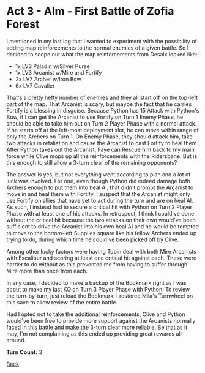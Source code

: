 # Act 3 - Alm - First Battle of Zofia Forest

I mentioned in my last log that I wanted to experiment with the possibility of adding map reinforcements to the normal enemies of a given battle. So I decided to scope out what the map reinforcements from Desaix looked like:

- 1x LV3 Paladin w/Silver Purse
- 1x LV3 Arcanist w/Mire and Fortify
- 2x LV7 Archer w/Iron Bow
- 6x LV7 Cavalier

That's a pretty hefty number of enemies and they all start off on the top-left part of the map. That Arcanist is scary, but maybe the fact that he carries Fortify is a blessing in disguise. Because Python has 15 Attack with Python's Bow, if I can get the Arcanist to use Fortify on Turn 1 Enemy Phase, he should be able to take him out on Turn 2 Player Phase with a normal attack. If he starts off at the left-most deployment slot, he can move within range of only the Archers on Turn 1. On Enemy Phase, they should attack him, take two attacks in retaliation and cause the Arcanist to cast Fortify to heal them. After Python takes out the Arcanist, Faye can Rescue him back to my main force while Clive mops up all the reinforcements with the Ridersbane. But is this enough to still allow a 3-turn clear of the remaining opponents?

The answer is yes, but not everything went according to plan and a lot of luck was involved. For one, even though Python did indeed damage both Archers enough to put them into heal AI, that didn't prompt the Arcanist to move in and heal them with Fortify. I suspect that the Arcanist might only use Fortify on allies that have yet to act during the turn and are on heal AI. As such, I instead had to secure a critical hit with Python on Turn 2 Player Phase with at least one of his attacks. In retrospect, I think I could've done without the critical hit because the two attacks on their own would've been sufficient to drive the Arcanist into his own heal AI and he would be tempted to move to the bottom-left Supplies square like his fellow Archers ended up trying to do, during which time he could've been picked off by Clive.

Among other lucky factors were having Tobin deal with both Mire Arcanists with Excalibur and scoring at least one critical hit against each. These were harder to do without as this prevented me from having to suffer through Mire more than once from each.

In any case, I decided to make a backup of the Bookmark right as I was about to make my last KO on Turn 3 Player Phase with Python. To review the turn-by-turn, just reload the Bookmark. I restored Mila's Turnwheel on this save to allow review of the entire battle.

Had I opted not to take the additional reinforcements, Clive and Python would've been free to provide more support against the Arcanists normally faced in this battle and make the 3-turn clear more reliable. Be that as it may, I'm not complaining as this ended up providing great rewards all around.

**Turn Count:** 3

[Back](../README.md)
